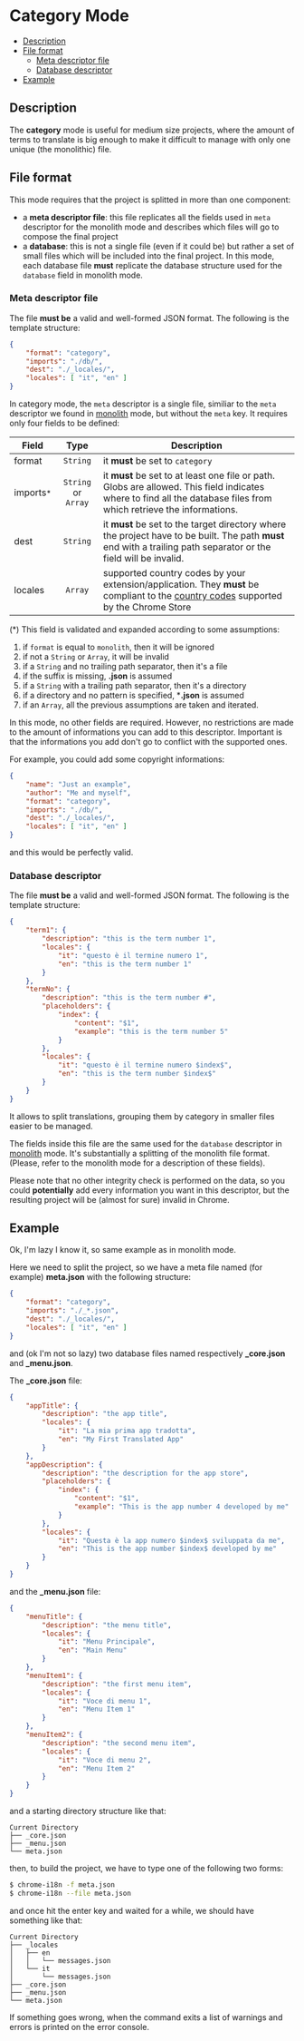 # Category Mode

* [Description](#description)
* [File format](#file-format)
    * [Meta descriptor file](#meta-descriptor-file)
    * [Database descriptor](#database-descriptor)
* [Example](#example)


## Description

The **category** mode is useful for medium size projects, where the amount of 
terms to translate is big enough to make it difficult to manage with only one 
unique (the monolithic) file.


## File format

This mode requires that the project is splitted in more than one component:

- a **meta descriptor file**: this file replicates all the fields used in `meta`
  descriptor for the monolith mode and describes which files will go to compose
  the final project
- a **database**: this is not a single file (even if it could be) but rather a 
  set of small files which will be included into the final project. In this mode, 
  each database file **must** replicate the database structure used for the 
  `database` field in monolith mode.

### Meta descriptor file

The file **must be** a valid and well-formed JSON format. The following is the 
template structure:

```json
{
    "format": "category",
    "imports": "./db/",
    "dest": "./_locales/",
    "locales": [ "it", "en" ]
}
```

In category mode, the `meta` descriptor is a single file, similiar to the `meta`
descriptor we found in [monolith](monolith.md#meta-descriptor) mode, but 
without the `meta` key. It requires only four fields to be defined:

Field | Type | Description
---|:-:|---
format|`String`|it **must** be set to `category`
imports<small>*</small>|`String` or `Array`|it **must** be set to at least one file or path. Globs are allowed. This field indicates where to find all the database files from which retrieve the informations.
dest|`String`|it **must** be set to the target directory where the project have to be built. The path **must** end with a trailing path separator or the field will be invalid.
locales|`Array`|supported country codes by your extension/application. They **must** be compliant to the [country codes][cc-list] supported by the Chrome Store

(*) This field is validated and expanded according to some assumptions:

1. if `format` is equal to `monolith`, then it will be ignored
2. if not a `String` or `Array`, it will be invalid
3. if a `String` and no trailing path separator, then it's a file
4. if the suffix is missing, **.json** is assumed
5. if a `String` with a trailing path separator, then it's a directory
6. if a directory and no pattern is specified, ***.json** is assumed
7. if an `Array`, all the previous assumptions are taken and iterated.

In this mode, no other fields are required. However, no restrictions are made to
the amount of informations you can add to this descriptor. Important is that 
the informations you add don't go to conflict with the supported ones.

For example, you could add some copyright informations:

```json
{
    "name": "Just an example",
    "author": "Me and myself",
    "format": "category",
    "imports": "./db/",
    "dest": "./_locales/",
    "locales": [ "it", "en" ]
}
```

and this would be perfectly valid.

### Database descriptor

The file **must be** a valid and well-formed JSON format. The following is the 
template structure:

```json
{
    "term1": {
        "description": "this is the term number 1",
        "locales": {
            "it": "questo è il termine numero 1",
            "en": "this is the term number 1"
        }
    },
    "termNo": {
        "description": "this is the term number #",
        "placeholders": {
            "index": {
                "content": "$1",
                "example": "this is the term number 5"
            }
        },
        "locales": {
            "it": "questo è il termine numero $index$",
            "en": "this is the term number $index$"
        }
    }
}
```

It allows to split translations, grouping them by category in smaller files 
easier to be managed.

The fields inside this file are the same used for the `database` descriptor in 
[monolith](monolith.md#database-descriptor) mode. It's substantially a 
splitting of the monolith file format. (Please, refer to the monolith mode for 
a description of these fields).

Please note that no other integrity check is performed on the data, so you
could **potentially** add every information you want in this descriptor, but
the resulting project will be (almost for sure) invalid in Chrome.


## Example

Ok, I'm lazy I know it, so same example as in monolith mode.

Here we need to split the project, so we have a meta file named (for
example) **meta.json** with the following structure:

```json
{
    "format": "category",
    "imports": "./_*.json",
    "dest": "./_locales/",
    "locales": [ "it", "en" ]
}
```

and (ok I'm not so lazy) two database files named respectively **_core.json** and
**_menu.json**.

The **_core.json** file:

```json
{
    "appTitle": {
        "description": "the app title",
        "locales": {
            "it": "La mia prima app tradotta",
            "en": "My First Translated App"
        }
    },
    "appDescription": {
        "description": "the description for the app store",
        "placeholders": {
            "index": {
                "content": "$1",
                "example": "This is the app number 4 developed by me"
            }
        },
        "locales": {
            "it": "Questa è la app numero $index$ sviluppata da me",
            "en": "This is the app number $index$ developed by me"
        }
    }
}
```

and the **_menu.json** file:

```json
{
    "menuTitle": {
        "description": "the menu title",
        "locales": {
            "it": "Menu Principale",
            "en": "Main Menu"
        }
    },
    "menuItem1": {
        "description": "the first menu item",
        "locales": {
            "it": "Voce di menu 1",
            "en": "Menu Item 1"
        }
    },
    "menuItem2": {
        "description": "the second menu item",
        "locales": {
            "it": "Voce di menu 2",
            "en": "Menu Item 2"
        }
    }
}
```

and a starting directory structure like that:

```
Current Directory
├── _core.json
├── _menu.json
└── meta.json
```

then, to build the project, we have to type one of the following two forms:

```bash
$ chrome-i18n -f meta.json
$ chrome-i18n --file meta.json
```

and once hit the enter key and waited for a while, we should have something like
that:

```
Current Directory
├── _locales
│   ├── en
│   │   └── messages.json
│   └── it
│       └── messages.json
├── _core.json
├── _menu.json
└── meta.json
```

If something goes wrong, when the command exits a list of warnings and errors is
printed on the error console.


[cc-list]:  https://developers.google.com/chrome/web-store/docs/i18n?hl=it#localeTable
